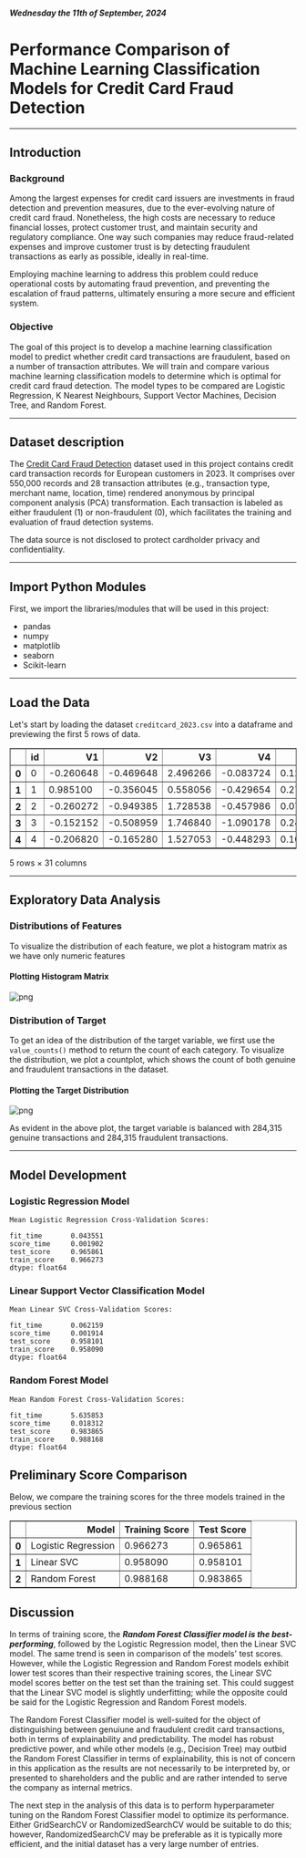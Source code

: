 ##### Wednesday the 11th of September, 2024
# Performance Comparison of Machine Learning Classification Models for Credit Card Fraud Detection

---

## Introduction
### Background

Among the largest expenses for credit card issuers are investments in fraud detection and prevention measures, due to the ever-evolving nature of credit card fraud. Nonetheless, the high costs are necessary to reduce financial losses, protect customer trust, and maintain security and regulatory compliance. One way such companies may reduce fraud-related expenses and improve customer trust is by detecting fraudulent transactions as early as possible, ideally in real-time. 
 
Employing machine learning to address this problem could reduce operational costs by automating fraud prevention, and preventing the escalation of fraud patterns, ultimately ensuring a more secure and efficient system.


### Objective

The goal of this project is to develop a machine learning classification model to predict whether credit card transactions are fraudulent, based on a number of transaction attributes. We will train and compare various machine learning classification models to determine which is optimal for credit card fraud detection. The model types to be compared are Logistic Regression, K Nearest Neighbours, Support Vector Machines, Decision Tree, and Random Forest.

----
## Dataset description
The [Credit Card Fraud Detection](https://www.kaggle.com/datasets/nelgiriyewithana/credit-card-fraud-detection-dataset-2023) dataset used in this project contains credit card transaction records for European customers in 2023. It comprises over 550,000 records and 28 transaction attributes (e.g., transaction type, merchant name, location, time) rendered anonymous by principal component analysis (PCA) transformation. Each transaction is labeled as either fraudulent (1) or non-fraudulent (0), which facilitates the training and evaluation of fraud detection systems.

The data source is not disclosed to protect cardholder privacy and confidentiality.

---
## Import Python Modules

First, we import the libraries/modules that will be used in this project:

- pandas
- numpy
- matplotlib
- seaborn
- Scikit-learn


---
## Load the Data

Let's start by loading the dataset `creditcard_2023.csv` into a dataframe and previewing the first 5 rows of data.


<table border="1" class="dataframe">
  <thead>
    <tr style="text-align: right;">
      <th></th>
      <th>id</th>
      <th>V1</th>
      <th>V2</th>
      <th>V3</th>
      <th>V4</th>
      <th>V5</th>
      <th>V6</th>
      <th>V7</th>
      <th>V8</th>
      <th>V9</th>
      <th>...</th>
      <th>V21</th>
      <th>V22</th>
      <th>V23</th>
      <th>V24</th>
      <th>V25</th>
      <th>V26</th>
      <th>V27</th>
      <th>V28</th>
      <th>Amount</th>
      <th>Class</th>
    </tr>
  </thead>
  <tbody>
    <tr>
      <th>0</th>
      <td>0</td>
      <td>-0.260648</td>
      <td>-0.469648</td>
      <td>2.496266</td>
      <td>-0.083724</td>
      <td>0.129681</td>
      <td>0.732898</td>
      <td>0.519014</td>
      <td>-0.130006</td>
      <td>0.727159</td>
      <td>...</td>
      <td>-0.110552</td>
      <td>0.217606</td>
      <td>-0.134794</td>
      <td>0.165959</td>
      <td>0.126280</td>
      <td>-0.434824</td>
      <td>-0.081230</td>
      <td>-0.151045</td>
      <td>17982.10</td>
      <td>0</td>
    </tr>
    <tr>
      <th>1</th>
      <td>1</td>
      <td>0.985100</td>
      <td>-0.356045</td>
      <td>0.558056</td>
      <td>-0.429654</td>
      <td>0.277140</td>
      <td>0.428605</td>
      <td>0.406466</td>
      <td>-0.133118</td>
      <td>0.347452</td>
      <td>...</td>
      <td>-0.194936</td>
      <td>-0.605761</td>
      <td>0.079469</td>
      <td>-0.577395</td>
      <td>0.190090</td>
      <td>0.296503</td>
      <td>-0.248052</td>
      <td>-0.064512</td>
      <td>6531.37</td>
      <td>0</td>
    </tr>
    <tr>
      <th>2</th>
      <td>2</td>
      <td>-0.260272</td>
      <td>-0.949385</td>
      <td>1.728538</td>
      <td>-0.457986</td>
      <td>0.074062</td>
      <td>1.419481</td>
      <td>0.743511</td>
      <td>-0.095576</td>
      <td>-0.261297</td>
      <td>...</td>
      <td>-0.005020</td>
      <td>0.702906</td>
      <td>0.945045</td>
      <td>-1.154666</td>
      <td>-0.605564</td>
      <td>-0.312895</td>
      <td>-0.300258</td>
      <td>-0.244718</td>
      <td>2513.54</td>
      <td>0</td>
    </tr>
    <tr>
      <th>3</th>
      <td>3</td>
      <td>-0.152152</td>
      <td>-0.508959</td>
      <td>1.746840</td>
      <td>-1.090178</td>
      <td>0.249486</td>
      <td>1.143312</td>
      <td>0.518269</td>
      <td>-0.065130</td>
      <td>-0.205698</td>
      <td>...</td>
      <td>-0.146927</td>
      <td>-0.038212</td>
      <td>-0.214048</td>
      <td>-1.893131</td>
      <td>1.003963</td>
      <td>-0.515950</td>
      <td>-0.165316</td>
      <td>0.048424</td>
      <td>5384.44</td>
      <td>0</td>
    </tr>
    <tr>
      <th>4</th>
      <td>4</td>
      <td>-0.206820</td>
      <td>-0.165280</td>
      <td>1.527053</td>
      <td>-0.448293</td>
      <td>0.106125</td>
      <td>0.530549</td>
      <td>0.658849</td>
      <td>-0.212660</td>
      <td>1.049921</td>
      <td>...</td>
      <td>-0.106984</td>
      <td>0.729727</td>
      <td>-0.161666</td>
      <td>0.312561</td>
      <td>-0.414116</td>
      <td>1.071126</td>
      <td>0.023712</td>
      <td>0.419117</td>
      <td>14278.97</td>
      <td>0</td>
    </tr>
  </tbody>
</table>
<p>5 rows × 31 columns</p>
</div>




---
## Exploratory Data Analysis

### Distributions of Features
To visualize the distribution of each feature, we plot a histogram matrix as we have only numeric features
#### Plotting Histogram Matrix
    
![png](visualizations/cc-fraud_19_0.png)
    


### Distribution of Target
To get an idea of the distribution of the target variable, we first use the `value_counts()` method to return the count of each category. To visualize the distribution, we plot a countplot, which shows the count of both genuine and fraudulent transactions in the dataset.

#### Plotting the Target Distribution

    
![png](visualizations/cc-fraud_23_2.png)
    


As evident in the above plot, the target variable is balanced with 284,315 genuine transactions and 284,315 fraudulent transactions.


---
## Model Development


### Logistic Regression Model

    Mean Logistic Regression Cross-Validation Scores:

    fit_time       0.043551
    score_time     0.001902
    test_score     0.965861
    train_score    0.966273
    dtype: float64



### Linear Support Vector Classification Model

    Mean Linear SVC Cross-Validation Scores:
    
    fit_time       0.062159
    score_time     0.001914
    test_score     0.958101
    train_score    0.958090
    dtype: float64



### Random Forest Model

    Mean Random Forest Cross-Validation Scores:

    fit_time       5.635853
    score_time     0.018312
    test_score     0.983865
    train_score    0.988168
    dtype: float64



## Preliminary Score Comparison

Below, we compare the training scores for the three models trained in the previous section

<table border="1" class="dataframe">
  <thead>
    <tr style="text-align: right;">
      <th></th>
      <th>Model</th>
      <th>Training Score</th>
      <th>Test Score</th>
    </tr>
  </thead>
  <tbody>
    <tr>
      <th>0</th>
      <td>Logistic Regression</td>
      <td>0.966273</td>
      <td>0.965861</td>
    </tr>
    <tr>
      <th>1</th>
      <td>Linear SVC</td>
      <td>0.958090</td>
      <td>0.958101</td>
    </tr>
    <tr>
      <th>2</th>
      <td>Random Forest</td>
      <td>0.988168</td>
      <td>0.983865</td>
    </tr>
  </tbody>
</table>
</div>

## Discussion

In terms of training score, the ***Random Forest Classifier model is the best-performing***, followed by the Logistic Regression model, then the Linear SVC model. The same trend is seen in comparison of the models' test scores. However, while the Logistic Regression and Random Forest models exhibit lower test scores than their respective training scores, the Linear SVC model scores better on the test set than the training set. This could suggest that the Linear SVC model is slightly underfitting; while the opposite could be said for the Logistic Regression and Random Forest models. 

The Random Forest Classifier model is well-suited for the object of distinguishing between genuiune and fraudulent credit card transactions, both in terms of explainability and predictability. The model has robust predictive power, and while other models (e.g., Decision Tree) may outbid the Random Forest Classifier in terms of explainability, this is not of concern in this application as the results are not necessarily to be interpreted by, or presented to shareholders and the public and are rather intended to serve the company as internal metrics. 

The next step in the analysis of this data is to perform hyperparameter tuning on the Random Forest Classifier model to optimize its performance. Either GridSearchCV or RandomizedSearchCV would be suitable to do this; however, RandomizedSearchCV may be preferable as it is typically more efficient, and the initial dataset has a very large number of entries.
